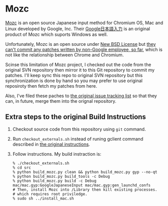 Mozc
====

[Mozc](http://code.google.com/p/mozc/) is an open source Japanese input method for Chromium OS, Mac and Linux developed by Google, Inc.
Their [Google日本語入力](http://www.google.com/intl/ja/ime/index-mac.html) is an original product of Mozc which suports Windows as well.

Unfortunately, Mozc is an open source under [New BSD License](http://www.opensource.org/licenses/bsd-license.php) but [they can't commit any patches written by non-Google employee, so far](https://twitter.com/taku910/status/95089697172357120), which is not like the relationship between Chrome and Chromium.

Scinse this limitation of Mozc project, I checked out the code from the original SVN repository then mirror it to this Git repository to commit my patches.
I'll keep sync this repo to original SVN repository but this synchronization is done by hand so you may prefer to use original reposiroty then fetch my patches from here.

Also, I've filed these paches to [the original issue tracking list](http://code.google.com/p/mozc/issues/list) so that they can, in future, merge them into the orignal repository.

Extra steps to the original Build Instructions
----------------------------------------------

 1. Checkout source code from this repository using `git` command.
 1. Run `checkout_externals.sh` instead of runing gclient command described in [the original instructions](http://code.google.com/p/mozc/wiki/MacBuildInstructions).
 1. Follow instructions. My build instraction is:

        % ./checkout_externals.sh
        % cd src
        % python build_mozc.py clean && python build_mozc.py gyp --no-qt
        % python build_mozc.py build_tools -c Debug
        % python build_mozc.py build -c Debug mac/mac.gyp:GoogleJapaneseInput mac/mac.gyp:gen_launchd_confs
        # Then, install Mozc into /Library then kill existing processes.
        # which requires root priviledge.
        % sudo sh ../install_mac.sh
